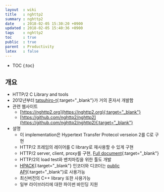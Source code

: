 ```yaml
---
layout  : wiki
title   : nghttp2
summary : nghttp2
date    : 2018-02-05 15:30:20 +0900
updated : 2018-02-05 15:40:36 +0900
tags    : nghttp2
toc     : true
public  : true
parent  : Productivity
latex   : false
---
```

* TOC
{:toc}

## 개요
* HTTP/2 C Library and tools 
* 2012년부터 [tatsuhiro-t](https://github.com/tatsuhiro-t){:target="_blank"}가 거의 혼자서 개발함
* 관련 웹사이트
  * [https://nghttp2.org](https://nghttp2.org){:target="_blank"}
  * [https://github.com/nghttp2/nghttp2](https://github.com/nghttp2/nghttp2){:target="_blank"}
* 설명 
  * 이 implementation은 Hypertext Transfer Protecol verseion 2를 C로 구현
  * HTTP/2 프레임의 레이어를 C library로 재사용할 수 있게 구현
  * HTTP/2 server, client, proxy를 구현, [Full document](https://nghttp2.org/documentation/apiref.html){:target="_blank"}
  * HTTP/2의 load test와 밴치마킹을 위한 툴도 개발
  * [HPACK](https://tools.ietf.org/html/rfc7541){:target="_blank"} 인코더와 디코더는 [public API](https://nghttp2.org/documentation/tutorial-hpack.html){:target="_blank"}로 사용가능
  * 최신버전의 C++ library 또한 사용가능
  * 일부 라이브러리에 대한 파이썬 바인딩 지원
